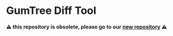 GumTree Diff Tool
=================

**:warning: this repository is obsolete, please go to our [new repository](https://github.com/GumTreeDiff/gumtree) :warning:**
